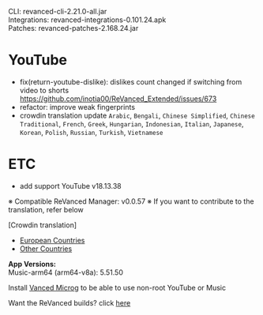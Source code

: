 CLI: revanced-cli-2.21.0-all.jar  
Integrations: revanced-integrations-0.101.24.apk  
Patches: revanced-patches-2.168.24.jar  

YouTube
==
- fix(return-youtube-dislike): dislikes count changed if switching from video to shorts https://github.com/inotia00/ReVanced_Extended/issues/673
- refactor: improve weak fingerprints
- crowdin translation update
`Arabic`, `Bengali`, `Chinese Simplified`, `Chinese Traditional`, `French`, `Greek`, `Hungarian`, `Indonesian`, `Italian`, `Japanese`, `Korean`, `Polish`, `Russian`, `Turkish`, `Vietnamese`


ETC
==
- add support YouTube v18.13.38


※ Compatible ReVanced Manager: v0.0.57
※ If you want to contribute to the translation, refer below

[Crowdin translation]
- [European Countries](https://crowdin.com/project/revancedextendedeu)
- [Other Countries](https://crowdin.com/project/revancedextended)
  
**App Versions:**  
Music-arm64 (arm64-v8a): 5.51.50  

Install [Vanced Microg](https://github.com/inotia00/VancedMicroG/releases/latest) to be able to use non-root YouTube or Music  

Want the ReVanced builds? click [here](https://github.com/kevinr99089/revanced.builder/releases/latest)  
